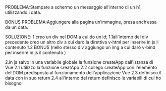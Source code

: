 PROBLEMA:Stampare a schermo un messaggio all’interno di un h1, utilizzando i data.

BONUS PROBLEMA:Aggiungere alla pagina un’immagine, presa anch’essa da un data.

SOLUZIONE:
1.creo un div nel DOM a cui do un id;
    1.1all'interno del div precedente creo un altro div a cui darò la direttiva v-html per inserire in js il contenuto 
    1.2 BONUS (nello stesso div aggiungo un img a cui darò v-bind per inserire in js il contenuto ) 

2.in js salvo in una variabile globale la funzione createApp dall'istanza di Vue
    2.1 utilizzo la funzione creatApp
    2.2 collego createApp con l'elemento del DOM predisposto al funzionamento dell'applicazione Vue
    2.3 definisco il data con in suo return
    2.4 all'interno del return definisco le variabili di cui ho bisogno